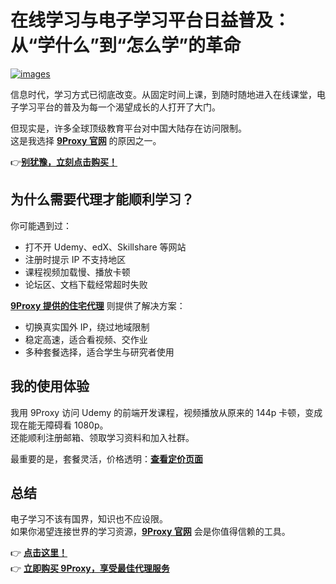 # 在线学习与电子学习平台日益普及：从“学什么”到“怎么学”的革命

<a href='https://postimages.org/' target='_blank'><img src='https://i.postimg.cc/RZSCx4fR/images.jpg' border='0' alt='images'/></a>

信息时代，学习方式已彻底改变。从固定时间上课，到随时随地进入在线课堂，电子学习平台的普及为每一个渴望成长的人打开了大门。

但现实是，许多全球顶级教育平台对中国大陆存在访问限制。  
这是我选择 [**9Proxy 官网**](https://the9proxy.short.gy/github-homepage-lucas888) 的原因之一。

👉[**别犹豫，立刻点击购买！**](https://the9proxy.short.gy/github-pricing-lucas888)

## 为什么需要代理才能顺利学习？

你可能遇到过：

- 打不开 Udemy、edX、Skillshare 等网站  
- 注册时提示 IP 不支持地区  
- 课程视频加载慢、播放卡顿  
- 论坛区、文档下载经常超时失败  

[**9Proxy 提供的住宅代理**](https://the9proxy.short.gy/github-homepage-lucas888) 则提供了解决方案：

- 切换真实国外 IP，绕过地域限制  
- 稳定高速，适合看视频、交作业  
- 多种套餐选择，适合学生与研究者使用  

## 我的使用体验

我用 9Proxy 访问 Udemy 的前端开发课程，视频播放从原来的 144p 卡顿，变成现在能无障碍看 1080p。  
还能顺利注册邮箱、领取学习资料和加入社群。

最重要的是，套餐灵活，价格透明：[**查看定价页面**](https://the9proxy.short.gy/github-pricing-lucas888)

## 总结

电子学习不该有国界，知识也不应设限。  
如果你渴望连接世界的学习资源，[**9Proxy 官网**](https://the9proxy.short.gy/github-homepage-lucas888) 会是你值得信赖的工具。

👉 [**点击这里！**](https://the9proxy.short.gy/github-pricing-lucas888)  
👉 [**立即购买 9Proxy，享受最佳代理服务**](https://the9proxy.short.gy/github-pricing-lucas888)
